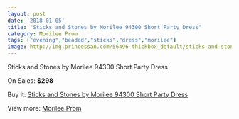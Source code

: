 ```yaml
---
layout: post
date: '2018-01-05'
title: "Sticks and Stones by Morilee 94300 Short Party Dress"
category: Morilee Prom
tags: ["evening","beaded","sticks","dress","morilee"]
image: http://img.princessan.com/56496-thickbox_default/sticks-and-stones-by-morilee-94300-short-party-dress.jpg
---
```

Sticks and Stones by Morilee 94300 Short Party Dress

On Sales: **$298**
<a href="https://www.princessan.com/en/morilee-prom/25241-sticks-and-stones-by-morilee-94300-short-party-dress.html"><amp-img layout="responsive" width="600" height="600" src="//img.princessan.com/56496-thickbox_default/sticks-and-stones-by-morilee-94300-short-party-dress.jpg" alt="Sticks and Stones by Morilee 94300 Short Party Dress 0" /></a>

Buy it: [Sticks and Stones by Morilee 94300 Short Party Dress](https://www.princessan.com/en/morilee-prom/25241-sticks-and-stones-by-morilee-94300-short-party-dress.html "Sticks and Stones by Morilee 94300 Short Party Dress")

View more: [Morilee Prom](https://www.princessan.com/en/211-morilee-prom "Morilee Prom")